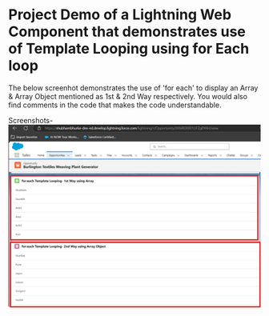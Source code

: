 # Project Demo of a Lightning Web Component that demonstrates use of Template Looping using for Each loop

The below screenhot demonstrates the use of 'for each' to display an Array & Array Object mentioned as 1st & 2nd Way respectively. You would also find comments in the code that makes the code understandable.

Screenshots-
![image](https://github.com/ShubhamBhurke/LightningWebComponents/blob/main/force-app/main/default/lwc/forEachTemplateLooping/ForEachDemo.png)
